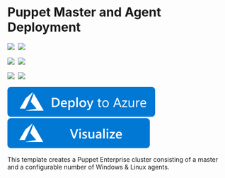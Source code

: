 # Puppet Master and Agent Deployment

<IMG SRC="https://azurequickstartsservice.blob.core.windows.net/badges/puppet-enterprise-cluster/PublicLastTestDate.svg" />&nbsp;
<IMG SRC="https://azurequickstartsservice.blob.core.windows.net/badges/puppet-enterprise-cluster/PublicDeployment.svg" />&nbsp;

<IMG SRC="https://azurequickstartsservice.blob.core.windows.net/badges/puppet-enterprise-cluster/FairfaxLastTestDate.svg" />&nbsp;
<IMG SRC="https://azurequickstartsservice.blob.core.windows.net/badges/puppet-enterprise-cluster/FairfaxDeployment.svg" />&nbsp;

<IMG SRC="https://azurequickstartsservice.blob.core.windows.net/badges/puppet-enterprise-cluster/BestPracticeResult.svg" />&nbsp;
<IMG SRC="https://azurequickstartsservice.blob.core.windows.net/badges/puppet-enterprise-cluster/CredScanResult.svg" />&nbsp;

<a href="https://portal.azure.com/#create/Microsoft.Template/uri/https%3A%2F%2Fraw.githubusercontent.com%2Fkenazk%2Fazure-quickstart-templates%2Fmaster%2Fpuppet-enterprise-cluster%2Fazuredeploy.json" target="_blank">
    <img src="https://raw.githubusercontent.com/Azure/azure-quickstart-templates/master/1-CONTRIBUTION-GUIDE/images/deploytoazure.svg?sanitize=true"/>
</a>

<a href="http://armviz.io/#/?load=https%3A%2F%2Fraw.githubusercontent.com%2Fkenazk%2Fazure-quickstart-templates%2Fmaster%2Fpuppet-enterprise-cluster%2Fazuredeploy.json" target="_blank">
    <img src="https://raw.githubusercontent.com/Azure/azure-quickstart-templates/master/1-CONTRIBUTION-GUIDE/images/visualizebutton.svg?sanitize=true"/>
</a>

This template creates a Puppet Enterprise cluster consisting of a master and a configurable number of Windows & Linux agents.

